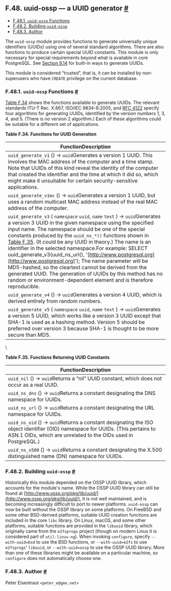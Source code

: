 ## F.48. uuid-ossp — a UUID generator [#](#UUID-OSSP)

  * [F.48.1. `uuid-ossp` Functions](uuid-ossp#UUID-OSSP-FUNCTIONS-SECT)
  * [F.48.2. Building `uuid-ossp`](uuid-ossp#UUID-OSSP-BUILDING)
  * [F.48.3. Author](uuid-ossp#UUID-OSSP-AUTHOR)

The `uuid-ossp` module provides functions to generate universally unique identifiers (UUIDs) using one of several standard algorithms. There are also functions to produce certain special UUID constants. This module is only necessary for special requirements beyond what is available in core PostgreSQL. See [Section 9.14](functions-uuid "9.14. UUID Functions") for built-in ways to generate UUIDs.

This module is considered “trusted”, that is, it can be installed by non-superusers who have `CREATE` privilege on the current database.

### F.48.1. `uuid-ossp` Functions [#](#UUID-OSSP-FUNCTIONS-SECT)

[Table F.34](uuid-ossp#UUID-OSSP-FUNCTIONS "Table F.34. Functions for UUID Generation") shows the functions available to generate UUIDs. The relevant standards ITU-T Rec. X.667, ISO/IEC 9834-8:2005, and [RFC 4122](https://tools.ietf.org/html/rfc4122) specify four algorithms for generating UUIDs, identified by the version numbers 1, 3, 4, and 5. (There is no version 2 algorithm.) Each of these algorithms could be suitable for a different set of applications.

**Table F.34. Functions for UUID Generation**

| FunctionDescription                                                                                                                                                                                                                                                                                                                                                                                                                                                                                                                                                                                                                                                                                                                                                     |
| ----------------------------------------------------------------------------------------------------------------------------------------------------------------------------------------------------------------------------------------------------------------------------------------------------------------------------------------------------------------------------------------------------------------------------------------------------------------------------------------------------------------------------------------------------------------------------------------------------------------------------------------------------------------------------------------------------------------------------------------------------------------------- |
| `uuid_generate_v1` () → `uuid`Generates a version 1 UUID. This involves the MAC address of the computer and a time stamp. Note that UUIDs of this kind reveal the identity of the computer that created the identifier and the time at which it did so, which might make it unsuitable for certain security-sensitive applications.                                                                                                                                                                                                                                                                                                                                                                                                                                 |
| `uuid_generate_v1mc` () → `uuid`Generates a version 1 UUID, but uses a random multicast MAC address instead of the real MAC address of the computer.                                                                                                                                                                                                                                                                                                                                                                                                                                                                                                                                                                                                                |
| `uuid_generate_v3` ( *`namespace`* `uuid`, *`name`* `text` ) → `uuid`Generates a version 3 UUID in the given namespace using the specified input name. The namespace should be one of the special constants produced by the `uuid_ns_*()` functions shown in [Table F.35](uuid-ossp#UUID-OSSP-CONSTANTS "Table F.35. Functions Returning UUID Constants"). (It could be any UUID in theory.) The name is an identifier in the selected namespace.For example:     SELECT uuid_generate_v3(uuid_ns_url(), '[http://www.postgresql.org](http://www.postgresql.org)'); The name parameter will be MD5-hashed, so the cleartext cannot be derived from the generated UUID. The generation of UUIDs by this method has no random or environment-dependent element and is therefore reproducible. |
| `uuid_generate_v4` () → `uuid`Generates a version 4 UUID, which is derived entirely from random numbers.                                                                                                                                                                                                                                                                                                                                                                                                                                                                                                                                                                                                                                                                |
| `uuid_generate_v5` ( *`namespace`* `uuid`, *`name`* `text` ) → `uuid`Generates a version 5 UUID, which works like a version 3 UUID except that SHA-1 is used as a hashing method. Version 5 should be preferred over version 3 because SHA-1 is thought to be more secure than MD5.                                                                                                                                                                                                                                                                                                                                                                                                                                                                                     |

\

**Table F.35. Functions Returning UUID Constants**

| FunctionDescription                                                                                                                                                                             |
| ----------------------------------------------------------------------------------------------------------------------------------------------------------------------------------------------- |
| `uuid_nil` () → `uuid`Returns a “nil” UUID constant, which does not occur as a real UUID.                                                                                                       |
| `uuid_ns_dns` () → `uuid`Returns a constant designating the DNS namespace for UUIDs.                                                                                                            |
| `uuid_ns_url` () → `uuid`Returns a constant designating the URL namespace for UUIDs.                                                                                                            |
| `uuid_ns_oid` () → `uuid`Returns a constant designating the ISO object identifier (OID) namespace for UUIDs. (This pertains to ASN.1 OIDs, which are unrelated to the OIDs used in PostgreSQL.) |
| `uuid_ns_x500` () → `uuid`Returns a constant designating the X.500 distinguished name (DN) namespace for UUIDs.                                                                                 |

### F.48.2. Building `uuid-ossp` [#](#UUID-OSSP-BUILDING)

Historically this module depended on the OSSP UUID library, which accounts for the module's name. While the OSSP UUID library can still be found at [http://www.ossp.org/pkg/lib/uuid/](http://www.ossp.org/pkg/lib/uuid/), it is not well maintained, and is becoming increasingly difficult to port to newer platforms. `uuid-ossp` can now be built without the OSSP library on some platforms. On FreeBSD and some other BSD-derived platforms, suitable UUID creation functions are included in the core `libc` library. On Linux, macOS, and some other platforms, suitable functions are provided in the `libuuid` library, which originally came from the `e2fsprogs` project (though on modern Linux it is considered part of `util-linux-ng`). When invoking `configure`, specify `--with-uuid=bsd` to use the BSD functions, or `--with-uuid=e2fs` to use `e2fsprogs`' `libuuid`, or `--with-uuid=ossp` to use the OSSP UUID library. More than one of these libraries might be available on a particular machine, so `configure` does not automatically choose one.

### F.48.3. Author [#](#UUID-OSSP-AUTHOR)

Peter Eisentraut `<peter_e@gmx.net>`